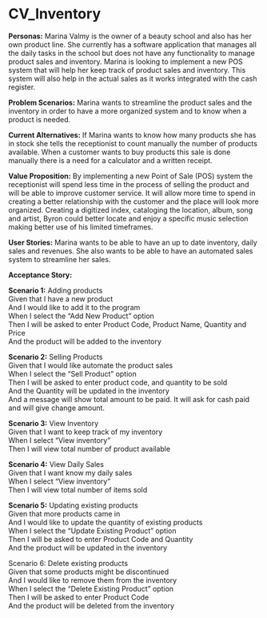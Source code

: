 # CV_Inventory
<b>Personas:</b>
Marina Valmy is the owner of a beauty school and also has her own product line. She currently has a software application that manages all the daily tasks in the school but does not have any functionality to manage product sales and inventory. Marina is looking to implement a new POS system that will help her keep track of product sales and inventory. This system will also help in the actual sales as it works integrated with the cash register.

<b>Problem Scenarios:</b>
Marina wants to streamline the product sales and the inventory in order to have a more organized system and to know when a product is needed.

<b>Current Alternatives:</b>
If Marina wants to know how many products she has in stock she tells the receptionist to count manually the number of products available. When a customer wants to buy products this sale is done manually there is a need for a calculator and a written receipt. 

<b>Value Proposition:</b>
By implementing a new Point of Sale (POS) system the receptionist will spend less time in the process of selling the product and will be able to improve customer service. It will allow more time to spend in creating a better relationship with the customer and the place will look more organized.
Creating a digitized index, cataloging the location, album, song and artist, Byron could better locate and enjoy a specific music selection making better use of his limited timeframes.

<b>User Stories:</b>
Marina wants to be able to have an up to date inventory, daily sales and revenues. She also wants to be able to have an automated sales system to streamline her sales.

<b>Acceptance Story:</b>

<b>Scenario 1:</b> Adding products<br>
Given that I have a new product<br>
And I would like to add it to the program<br>
When I select the “Add New Product” option<br>
Then I will be asked to enter Product Code, Product Name, Quantity and Price<br>
And the product will be added to the inventory<br>

<b>Scenario 2:</b> Selling Products<br>
Given that I would like automate the product sales<br>
When I select the “Sell Product” option<br>
Then I will be asked to enter product code, and quantity to be sold<br>
And the Quantity will be updated in the inventory<br>
And a message will show total amount to be paid. It will ask for cash paid and will give change amount.<br>  

<b>Scenario 3:</b> View Inventory<br>
Given that I want to keep track of my inventory<br>
When I select “View inventory”<br>
Then I will view total number of product available<br>

<b>Scenario 4:</b> View Daily Sales<br>
Given that I want know my daily sales<br>
When I select “View inventory”<br>
Then I will view total number of items sold<br>

<b>Scenario 5:</b> Updating existing products<br>
Given that more products came in<br>
And I would like to update the quantity of existing products<br>
When I select the “Update Existing Product” option<br>
Then I will be asked to enter Product Code and Quantity<br> 
And the product will be updated in the inventory<br>

Scenario 6: Delete existing products<br>
Given that some products might be discontinued<br> 
And I would like to remove them from the inventory<br>
When I select the “Delete Existing Product” option<br>
Then I will be asked to enter Product Code<br> 
And the product will be deleted from the inventory<br>


